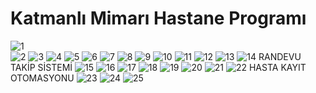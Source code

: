 # Katmanlı Mimarı Hastane Programı
![1](https://user-images.githubusercontent.com/49581443/60146841-caee0180-97d3-11e9-8936-d8f6d7ae34d3.png)<br>
![2](https://user-images.githubusercontent.com/49581443/60146852-d17c7900-97d3-11e9-8039-f8227b8e8fcd.png)
![3](https://user-images.githubusercontent.com/49581443/60146854-d2ada600-97d3-11e9-946b-e1c6ceb483a8.png)
![4](https://user-images.githubusercontent.com/49581443/60146855-d3463c80-97d3-11e9-85b4-2a9a9ae70117.png)
![5](https://user-images.githubusercontent.com/49581443/60146856-d7725a00-97d3-11e9-9a40-2450e6933d53.png)
![6](https://user-images.githubusercontent.com/49581443/60146948-2d470200-97d4-11e9-8f9e-4d3aec500eb2.png)
![7](https://user-images.githubusercontent.com/49581443/60146951-2fa95c00-97d4-11e9-9f68-5d4ede4a40b1.png)
![8](https://user-images.githubusercontent.com/49581443/60146953-3041f280-97d4-11e9-96f5-d76dd69466d5.png)
![9](https://user-images.githubusercontent.com/49581443/60146955-3506a680-97d4-11e9-87f5-dea6345db240.png)
![10](https://user-images.githubusercontent.com/49581443/60146958-3637d380-97d4-11e9-8e6b-9fa63c750a15.png)
![11](https://user-images.githubusercontent.com/49581443/60146966-3b951e00-97d4-11e9-8e8a-797ed4c97cb0.png)
![12](https://user-images.githubusercontent.com/49581443/60147130-00dfb580-97d5-11e9-8a71-649f4d7813ec.png)
![13](https://user-images.githubusercontent.com/49581443/60147131-02a97900-97d5-11e9-93a0-282978b9c934.png)
![14](https://user-images.githubusercontent.com/49581443/60147134-03daa600-97d5-11e9-88c3-57f654424cc4.png)
RANDEVU TAKİP SİSTEMİ
![15](https://user-images.githubusercontent.com/49581443/60147135-04733c80-97d5-11e9-9c8c-ec3df4bb0305.png)
![16](https://user-images.githubusercontent.com/49581443/60147137-050bd300-97d5-11e9-817b-b0cd466b3619.png)
![17](https://user-images.githubusercontent.com/49581443/60147140-063d0000-97d5-11e9-8a16-0f937587dc33.png)
![18](https://user-images.githubusercontent.com/49581443/60147141-063d0000-97d5-11e9-8107-56dc06399e5c.png)
![19](https://user-images.githubusercontent.com/49581443/60147143-06d59680-97d5-11e9-88ff-e7bed22a17b3.png)
![20](https://user-images.githubusercontent.com/49581443/60147144-0806c380-97d5-11e9-91fe-2ac3d7ee9ab7.png)
![21](https://user-images.githubusercontent.com/49581443/60147153-0e953b00-97d5-11e9-8d9a-d9db1123db30.png)
![22](https://user-images.githubusercontent.com/49581443/60147155-10f79500-97d5-11e9-921c-73e7ee194be5.png)
HASTA KAYIT OTOMASYONU
![23](https://user-images.githubusercontent.com/49581443/60147156-12c15880-97d5-11e9-9f6f-b764308e2dac.png)
![24](https://user-images.githubusercontent.com/49581443/60147159-1523b280-97d5-11e9-947c-0afafc9831df.png)
![25](https://user-images.githubusercontent.com/49581443/60147162-16ed7600-97d5-11e9-8caa-6995197f1924.png)
